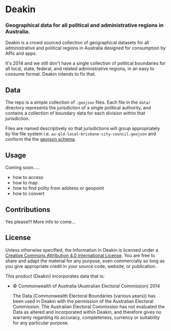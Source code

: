 # Deakin

### Geographical data for all political and administrative regions in Australia.

Deakin is a crowd sourced collection of geographical datasets for all administrative and political regions in Australia designed for consumption by APIs and apps.

It's 2014 and we still don't have a single collection of political boundaries for all local, state, federal, and related administrative regions, in an easy to consume format.  Deakin intends to fix that.

## Data

The repo is a simple collection of `.geojson` files.  Each file in the `data/` directory represents the jurisdiction of a single political authority, and contains a collection of boundary data for each division within that jurisdiction.

Files are named descriptively so that jurisdictions will group appropriately by the file system i.e. `au-qld-local-brisbane-city-council.geojson` and conform the the [geojson schema](http://geojson.org/geojson-spec.html).

## Usage

Coming soon.....

- how to access
- how to map
- how to find polity from address or geopoint
- how to convert

## Contributions

Yes please!!!  More info to come...

## License

Unless otherwise specified, the information in Deakin is licensed under a [Creative Commons Attribution 4.0 International License](LICENSE). You are free to share and adapt the material for any purpose, even commercially so long as you give appropriate credit in your source code, website, or publication.

This product (Deakin) incorporates data that is:

- © Commonwealth of Australia (Australian Electoral Commission) 2014
  
  The Data (Commonwealth Electoral Boundaries (various years)) has been used in Deakin with the permission of the Australian Electoral Commission. The Australian Electoral Commission has not evaluated the Data as altered and incorporated within Deakin, and therefore gives no warranty regarding its accuracy, completeness, currency or suitability for any particular purpose.